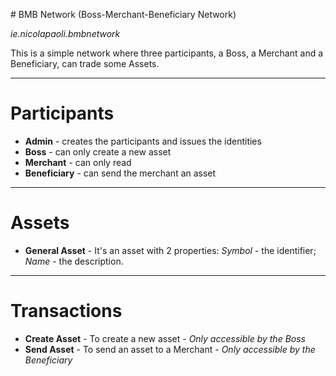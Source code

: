 # BMB Network (Boss-Merchant-Beneficiary Network)

*ie.nicolapaoli.bmbnetwork*

This is a simple network where three participants, a Boss, a Merchant and a Beneficiary, can trade some Assets.


---
# Participants

*   **Admin** - creates the participants and issues the identities
*   **Boss** - can only create a new asset
*   **Merchant** - can only read
*   **Beneficiary** - can send the merchant an asset

---
# Assets
*   **General Asset** - It's an asset with 2 properties:
    *Symbol* - the identifier;
    *Name* - the description.

---
# Transactions
*   **Create Asset** - To create a new asset - *Only accessible by the Boss*
*   **Send Asset** - To send an asset to a Merchant - *Only accessible by the Beneficiary*
